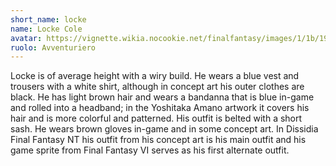 ```yaml
---
short_name: locke
name: Locke Cole
avatar: https://vignette.wikia.nocookie.net/finalfantasy/images/1/1b/192px-6-locke-a.jpg/revision/latest/zoom-crop/width/240/height/240?cb=20120724215920
ruolo: Avventuriero
---
```

Locke is of average height with a wiry build. He wears a blue vest and trousers with a white shirt, although in concept art his outer clothes are black. He has light brown hair and wears a bandanna that is blue in-game and rolled into a headband; in the Yoshitaka Amano artwork it covers his hair and is more colorful and patterned. His outfit is belted with a short sash. He wears brown gloves in-game and in some concept art. In Dissidia Final Fantasy NT his outfit from his concept art is his main outfit and his game sprite from Final Fantasy VI serves as his first alternate outfit.
